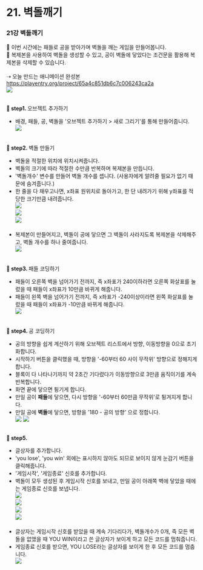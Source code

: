 # 21. 벽돌깨기
<h3>21강 벽돌깨기</h3>

🙂 이번 시간에는 패들로 공을 받아가며 벽돌을 깨는 게임을 만들어봅니다. <br>
🚩 복제본을 사용하여 벽돌을 생성할 수 있고, 공이 벽돌에 닿았다는 조건문을 활용해 복제본을 삭제할 수 있습니다. <br><br>
⇢ 오늘 만드는 애니메이션 완성본<br>
<a href="https://playentry.org/project/65a4c851db6c7c006243ca2a"> https://playentry.org/project/65a4c851db6c7c006243ca2a <br>
![](img/21_벽돌깨기/21_1.png) <br><br>

<b>🧩 step1. </b> 오브젝트 추가하기 <br>
- 배경, 패들, 공, 벽돌을 '오브젝트 추가하기 > 새로 그리기'를 통해 만들어줍니다.<br>
![](img/21_벽돌깨기/21_2.png)  <br><br>

<b>🧩 step2. </b> 벽돌 만들기 <br>
- 벽돌을 적절한 위치에 위치시켜줍니다.
- 벽돌의 크기에 따라 적절한 수만큼 반복하며 복제본을 만듭니다.
- '벽돌개수' 변수를 만들어 벽돌 개수를 셉니다. (사용자에게 알려줄 필요가 없기 때문에 숨겨줍니다.)
- 한 줄을 다 채우고나면, x좌표 원위치로 돌아가고, 한 단 내려가기 위해 y좌표를 적당한 크기만큼 내려줍니다.<br>
![](img/21_벽돌깨기/21_3.png) <br> ![](img/21_벽돌깨기/21_4.png) <br> ![](img/21_벽돌깨기/21_5.png) <br><br>
- 복제본이 만들어지고, 벽돌이 공에 닿으면 그 벽돌이 사라지도록 복제본을 삭제해주고, 벽돌 개수를 하나 줄여줍니다.<br>
![](img/21_벽돌깨기/21_6.png)<br><br>

<b>🧩 step3. </b> 패들 코딩하기 <br>
- 패들이 오른쪽 벽을 넘어가기 전까지, 즉 x좌표가 240이하라면 오른쪽 화살표를 눌렀을 때 패들이 x좌표가 10만큼 바뀌게 해줍니다.
- 패들이 왼쪽 벽을 넘어가기 전까지, 즉 x좌표가 -240이상이라면 왼쪽 화살표를 눌렀을 때 패들이 x좌표가 -10만큼 바뀌게 해줍니다.<br>
![](img/21_벽돌깨기/21_7.png)<br><br>

<b>🧩 step4. </b> 공 코딩하기 <br>
- 공의 방향을 쉽게 계산하기 위해 오브젝트 리스트에서 방향, 이동방향을 0으로 초기화합니다.
- 시작하기 버튼을 클릭했을 때, 방향을 '-60부터 60 사이 무작위' 방향으로 정해지게 합니다.
- 블록이 다 나타나기까지 약 2초간 기다렸다가 이동방향으로 3만큼 움직이기를 계속 반복합니다.
- 화면 끝에 닿으면 튕기게 합니다.
- 만일 공이 <b>패들</b>에 닿으면, 다시 방향을 '-60부터 60만큼 무작위'로 튕겨지게 합니다.
- 만일 공에 <b>벽돌</b>에 닿으면, 방향을 '180 - 공의 방향' 으로 정합니다.<br>
![](img/21_벽돌깨기/21_13.png) ![](img/21_벽돌깨기/21_8.png) <br><br>

<b>🧩 step5. </b> <br>
- 글상자를 추가합니다. 
- 'you lose', 'you win' 외에는 표시하지 않아도 되므로 보이지 않게 눈감기 버튼을 클릭해줍니다.
- '게임시작', '게임종료' 신호를 추가합니다.
- 벽돌이 모두 생성된 후 게임시작 신호를 보내고, 만일 공이 아래쪽 벽에 닿았을 때에는 게임종료 신호를 보냅니다.<br>
![](img/21_벽돌깨기/21_10.png)<br> 
![](img/21_벽돌깨기/21_9.png) <br>
![](img/21_벽돌깨기/21_11.png) <br>
![](img/21_벽돌깨기/21_12.png) <br><br>
- 글상자는 게임시작 신호를 받았을 때 계속 기다리다가, 벽돌개수가 0개, 즉 모든 벽돌을 없앴을 때 YOU WIN이라고 쓴 글상자가 보이게 하고 모든 코드를 멈춰줍니다.
- 게임종료 신호를 받으면, YOU LOSE라는 글상자를 보이게 한 후 모든 코드를 멈춥니다. <br>
![](img/21_벽돌깨기/21_14.png)
<br><br>
